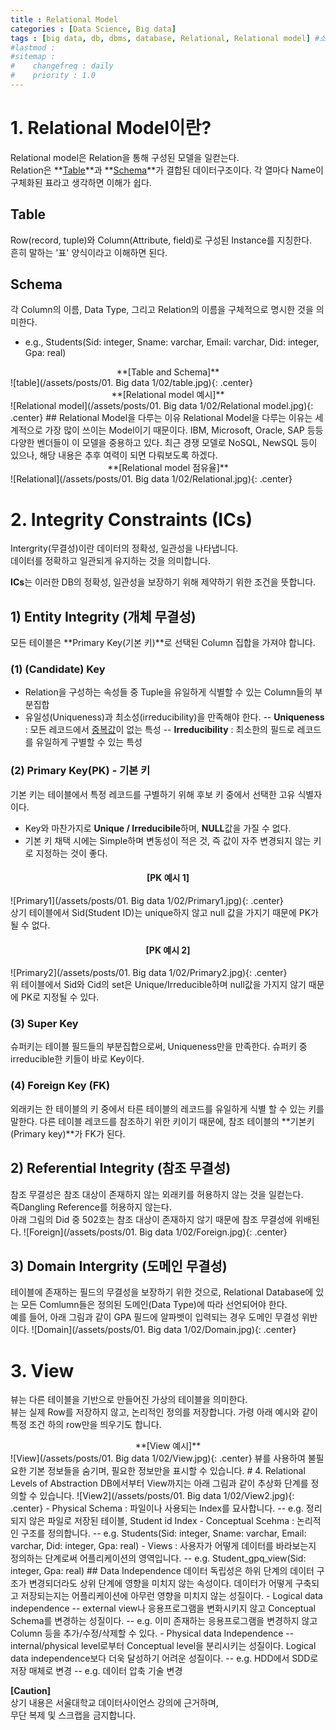 ```yaml
---
title : Relational Model
categories : [Data Science, Big data]
tags : [big data, db, dbms, database, Relational, Relational model] #소문자만 가능
#lastmod : 
#sitemap :
#    changefreq : daily
#    priority : 1.0
---
```


<!--
---
layout: categories
title: Categories
date : YYYY-MM-DD HH:MM:SS +/-TTTT
icon: fas fa-stream
---
-->

# 1. Relational Model이란?
Relational model은 Relation을 통해 구성된 모델을 일컫는다.  
Relation은 **<u>Table</u>**과 **<u>Schema</u>**가 결합된 데이터구조이다.
각 열마다 Name이 구체화된 표라고 생각하면 이해가 쉽다.  

## Table
Row(record, tuple)와 Column(Attribute, field)로 구성된 Instance를 지칭한다.  
흔히 말하는 '표' 양식이라고 이해하면 된다.  
## Schema
각 Column의 이름, Data Type, 그리고 Relation의 이름을 구체적으로 명시한 것을 의미한다.  
- e.g., Students(Sid: integer, Sname: varchar, Email: varchar, Did: integer, Gpa: real)  
<center>**[Table and Schema]**</center>  
![table](/assets/posts/01. Big data 1/02/table.jpg){: .center}  
  
<center>**[Relational model 예시]**</center>  
![Relational model](/assets/posts/01. Big data 1/02/Relational model.jpg){: .center}  
## Relational Model을 다루는 이유
Relational Model을 다루는 이유는 세계적으로 가장 많이 쓰이는 Model이기 때문이다.  
IBM, Microsoft, Oracle, SAP 등등 다양한 벤더들이 이 모델을 중용하고 있다.  
최근 경쟁 모델로 NoSQL, NewSQL 등이 있으나, 해당 내용은 추후 여력이 되면 다뤄보도록 하겠다.  

<center>**[Relational model 점유율]**</center>  
![Relational](/assets/posts/01. Big data 1/02/Relational.jpg){: .center}  
   


# 2. Integrity Constraints (ICs)
Intergrity(무결성)이란 데이터의 정확성, 일관성을 나타냅니다.  
데이터를 정확하고 일관되게 유지하는 것을 의미합니다.  
  
**ICs**는 이러한 DB의 정확성, 일관성을 보장하기 위해 제약하기 위한 조건을 뜻합니다.
## 1) Entity Integrity (개체 무결성)
모든 테이블은 **Primary Key(기본 키)**로 선택된 Column 집합을 가져야 합니다.  

### (1) (Candidate) Key
 - Relation을 구성하는 속성들 중 Tuple을 유일하게 식별할 수 있는 Column들의 부분집합
 - 유일성(Uniqueness)과 최소성(irreducibility)을 만족해야 한다.
-- **Uniqueness** : 모든 레코드에서 <u>중복값</u>이 없는 특성
-- **Irreducibility** : 최소한의 필드로 레코드를 유일하게 구별할 수 있는 특성  

### (2) Primary Key(PK) - 기본 키
기본 키는 테이블에서 특정 레코드를 구별하기 위해 후보 키 중에서 선택한 고유 식별자이다. 
- Key와 마찬가지로 **Unique / Irreducibile**하며, **NULL**값을 가질 수 없다.
- 기본 키 채택 시에는 Simple하며 변동성이 적은 것, 즉 값이 자주 변경되지 않는 키로 지정하는 것이 좋다.
#### <center>[PK 예시 1]</center>  
 ![Primary1](/assets/posts/01. Big data 1/02/Primary1.jpg){: .center}  
 상기 테이블에서 Sid(Student ID)는 unique하지 않고 null 값을 가지기 때문에 PK가 될 수 없다.  
#### <center>[PK 예시 2]</center>  
  ![Primary2](/assets/posts/01. Big data 1/02/Primary2.jpg){: .center}  
  위 테이블에서 Sid와 Cid의 set은 Unique/Irreducible하며 null값을 가지지 않기 때문에 PK로 지정될 수 있다.

### (3) Super Key
슈퍼키는 테이블 필드들의 부분집합으로써, Uniqueness만을 만족한다. 슈퍼키 중 irreducible한 키들이 바로 Key이다.

### (4) Foreign Key (FK)
외래키는 한 테이블의 키 중에서 타른 테이블의 레코드를 유일하게 식별 할 수 있는 키를 말한다. 다른 테이블 레코드를 참조하기 위한 키이기 때문에, 참조 테이블의 **기본키(Primary key)**가 FK가 된다.

## 2) Referential Integrity (참조 무결성)
참조 무결성은 참조 대상이 존재하지 않는 외래키를 허용하지 않는 것을 일컫는다.  
즉Dangling Reference를 허용하지 않는다.  
아래 그림의 Did 중 502호는 참조 대상이 존재하지 않기 때문에 참조 무결성에 위배된다.
 ![Foreign](/assets/posts/01. Big data 1/02/Foreign.jpg){: .center}  

## 3) Domain Intergrity (도메인 무결성)
테이블에 존재하는 필드의 무결성을 보장하기 위한 것으로, Relational Database에 있는 모든 Comlumn들은 정의된 도메인(Data Type)에 따라 선언되어야 한다.  
예를 들어, 아래 그림과 같이 GPA 필드에 알파벳이 입력되는 경우 도메인 무결성 위반이다.
 ![Domain](/assets/posts/01. Big data 1/02/Domain.jpg){: .center}  
 
# 3. View  
뷰는 다른 테이블을 기반으로 만들어진 가상의 테이블을 의미한다.  
뷰는 실제 Row를 저장하지 않고, 논리적인 정의를 저장합니다.
가령 아래 예시와 같이 특정 조건 하의 row만을 띄우기도 합니다.  
<center>**[View 예시]**</center>  
![View](/assets/posts/01. Big data 1/02/View.jpg){: .center}  
뷰를 사용하여 불필요한 기본 정보들을 숨기며, 필요한 정보만을 표시할 수 있습니다.  
# 4. Relational Levels of Abstraction
  DB에서부터 View까지는 아래 그림과 같이 추상화 단계를 정의할 수 있습니다.  
   ![View2](/assets/posts/01. Big data 1/02/View2.jpg){: .center}  
   - Physical Schema : 파일이나 사용되는 Index를 묘사합니다.  
   -- e.g. 정리되지 않은 파일로 저장된 테이블, Student id Index  
   - Conceptual Scehma :  논리적인 구조를 정의합니다.  
   -- e.g. Students(Sid: integer, Sname: varchar, Email: varchar, Did: integer, Gpa: real)
   - Views : 사용자가 어떻게 데이터를 바라보는지 정의하는 단계로써 어플리케이션의 영역입니다.  
   -- e.g. Student_gpq_view(Sid: integer, Gpa: real)  
## Data Independence
데이터 독립성은 하위 단계의 데이터 구조가 변경되더라도 상위 단계에 영향을 미치지 않는 속성이다.  
데이터가 어떻게 구축되고 저장되는지는 어플리케이션에 아무런 영향을 미치지 않는 성질이다.  
- Logical data independence  
-- external view나 응용프로그램을 변화시키지 않고 Conceptual Schema를 변경하는 성질이다.  
-- e.g. 이미 존재하는 응용프로그램을 변경하지 않고 Column 등을 추가/수정/삭제할 수 있다.  
- Physical data Independence  
-- internal/physical level로부터 Conceptual level을 분리시키는 성질이다. Logical data independence보다 더욱 달성하기 어려운 성질이다.  
-- e.g. HDD에서 SDD로 저장 매체로 변경  
-- e.g. 데이터 압축 기술 변경  
  
**[Caution]**  
상기 내용은 서울대학교 데이터사이언스 강의에 근거하며,  
무단 복제 및 스크랩을 금지합니다.  